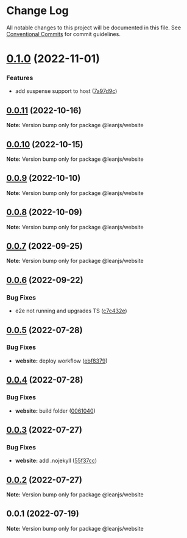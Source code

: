 # Change Log

All notable changes to this project will be documented in this file.
See [Conventional Commits](https://conventionalcommits.org) for commit guidelines.

# [0.1.0](https://github.com/leanjs/leanjs/compare/@leanjs/website@0.0.11...@leanjs/website@0.1.0) (2022-11-01)

### Features

- add suspense support to host ([7a97d9c](https://github.com/leanjs/leanjs/commit/7a97d9c51505eb15a07243157e9a249e3d70085c))

## [0.0.11](https://github.com/leanjs/leanjs/compare/@leanjs/website@0.0.10...@leanjs/website@0.0.11) (2022-10-16)

**Note:** Version bump only for package @leanjs/website

## [0.0.10](https://github.com/leanjs/leanjs/compare/@leanjs/website@0.0.9...@leanjs/website@0.0.10) (2022-10-15)

**Note:** Version bump only for package @leanjs/website

## [0.0.9](https://github.com/leanjs/leanjs/compare/@leanjs/website@0.0.8...@leanjs/website@0.0.9) (2022-10-10)

**Note:** Version bump only for package @leanjs/website

## [0.0.8](https://github.com/leanjs/leanjs/compare/@leanjs/website@0.0.7...@leanjs/website@0.0.8) (2022-10-09)

**Note:** Version bump only for package @leanjs/website

## [0.0.7](https://github.com/leanjs/leanjs/compare/@leanjs/website@0.0.6...@leanjs/website@0.0.7) (2022-09-25)

**Note:** Version bump only for package @leanjs/website

## [0.0.6](https://github.com/leanjs/leanjs/compare/@leanjs/website@0.0.5...@leanjs/website@0.0.6) (2022-09-22)

### Bug Fixes

- e2e not running and upgrades TS ([c7c432e](https://github.com/leanjs/leanjs/commit/c7c432eff9b64ebaa5bab403df5bda0c8e3b896d))

## [0.0.5](https://github.com/leanjs/leanjs/compare/@leanjs/website@0.0.4...@leanjs/website@0.0.5) (2022-07-28)

### Bug Fixes

- **website:** deploy workflow ([ebf8379](https://github.com/leanjs/leanjs/commit/ebf837901f9beaa59552b12263987113bf45cff6))

## [0.0.4](https://github.com/leanjs/leanjs/compare/@leanjs/website@0.0.3...@leanjs/website@0.0.4) (2022-07-28)

### Bug Fixes

- **website:** build folder ([0061040](https://github.com/leanjs/leanjs/commit/00610400c97b02e6b110fb9088dc5abf818a6994))

## [0.0.3](https://github.com/leanjs/leanjs/compare/@leanjs/website@0.0.2...@leanjs/website@0.0.3) (2022-07-27)

### Bug Fixes

- **website:** add .nojekyll ([55f37cc](https://github.com/leanjs/leanjs/commit/55f37cc0f81863f7feef36d409115a8908e78aa8))

## [0.0.2](https://github.com/leanjs/leanjs/compare/@leanjs/website@0.0.1...@leanjs/website@0.0.2) (2022-07-27)

**Note:** Version bump only for package @leanjs/website

## 0.0.1 (2022-07-19)

**Note:** Version bump only for package @leanjs/website
